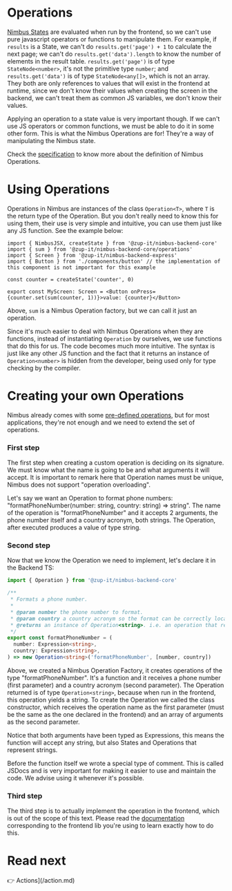 # Operations
[Nimbus States](/state.md) are evaluated when run by the frontend, so we can't use pure
javascript operators or functions to manipulate them. For example, if `results` is a State, we can't do
`results.get('page') + 1` to calculate the next page; we can't do `results.get('data').length` to know the number
of elements in the result table. `results.get('page')` is of type `StateNode<number>`, it's not the primitive type
`number`; and `results.get('data')` is of type `StateNode<any[]>`, which is not an array. They both are only
references to values that will exist in the frontend at runtime, since we don't know their values when creating the
screen in the backend, we can't treat them as common JS variables, we don't know their values.

Applying an operation to a state value is very important though. If we can't use JS operators or common functions,
we must be able to do it in some other form. This is what the Nimbus Operations are for! They're a way of manipulating
the Nimbus state.

Check the [specification](/specification/operation.md) to know more about the definition of Nimbus Operations.

# Using Operations
Operations in Nimbus are instances of the class `Operation<T>`, where `T` is the return type of the Operation. But you
don't really need to know this for using them, their use is very simple and intuitive, you can use them just like any
JS function. See the example below:

```tsx
import { NimbusJSX, createState } from '@zup-it/nimbus-backend-core'
import { sum } from '@zup-it/nimbus-backend-core/operations'
import { Screen } from '@zup-it/nimbus-backend-express'
import { Button } from './components/button' // the implementation of this component is not important for this example

const counter = createState('counter', 0)

export const MyScreen: Screen = <Button onPress={counter.set(sum(counter, 1))}>value: {counter}</Button>
```

Above, `sum` is a Nimbus Operation factory, but we can call it just an operation.

Since it's much easier to deal with Nimbus Operations when they are functions, instead of instantiating `Operation` by
ourselves, we use functions that do this for us. The code becomes much more intuitive. The syntax is just like any other
JS function and the fact that it returns an instance of `Operation<number>` is hidden from the developer, being used
only for type checking by the compiler.

# Creating your own Operations
Nimbus already comes with some [pre-defined operations](/specification/default-operations.md), but for most applications, they're not enough and we
need to extend the set of operations.

### First step
The first step when creating a custom operation is deciding on its signature. We must know what the name is going to
be and what arguments it will accept. It is important to remark here that Operation names must be unique, Nimbus does
not support "operation overloading".

Let's say we want an Operation to format phone numbers: "formatPhoneNumber(number: string, country: string) => string".
The name of the operation is "formatPhoneNumber" and it accepts 2 arguments, the phone number itself and a country
acronym, both strings. The Operation, after executed produces a value of type string.

### Second step
Now that we know the Operation we need to implement, let's declare it in the Backend TS:

```typescript
import { Operation } from '@zup-it/nimbus-backend-core'

/**
 * Formats a phone number.
 *
 * @param number the phone number to format.
 * @param country a country acronym so the format can be correctly localized.
 * @returns an instance of Operation<string>. i.e. an operation that results in a string when run by the frontend.
 */
export const formatPhoneNumber = (
  number: Expression<string>,
  country: Expression<string>,
) => new Operation<string>('formatPhoneNumber', [number, country])
```

Above, we created a Nimbus Operation Factory, it creates operations of the type "formatPhoneNumber". It's a function
and it receives a phone number (first parameter) and a country acronym (second parameter). The Operation returned is
of type `Operation<string>`, because when run in the frontend, this operation yields a string. To create the Operation
we called the class constructor, which receives the operation name as the first parameter (must be the same as the one
declared in the frontend) and an array of arguments as the second parameter.

Notice that both arguments have been typed as Expressions, this means the function will accept any string, but also
States and Operations that represent strings.

Before the function itself we wrote a special type of comment. This is called JSDocs and is very important for making
it easier to use and maintain the code. We advise using it whenever it's possible.

### Third step
The third step is to actually implement the operation in the frontend, which is out of the scope of this text. Please
read the [documentation](/) corresponding to the frontend lib you're using to learn exactly how
to do this.

# Read next
:point_right: Actions](/action.md)
